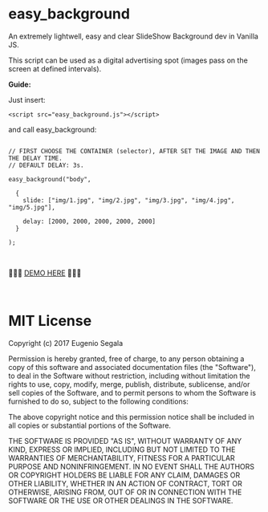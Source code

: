 # easy_background

An extremely lightwell, easy and clear SlideShow Background dev in Vanilla JS.

This script can be used as a digital advertising spot (images pass on the screen at defined intervals).

<strong>Guide:</strong>

Just insert:

```
<script src="easy_background.js"></script>
```

and call easy_background:

```

// FIRST CHOOSE THE CONTAINER (selector), AFTER SET THE IMAGE AND THEN THE DELAY TIME.
// DEFAULT DELAY: 3s.

easy_background("body",

  {
	slide: ["img/1.jpg", "img/2.jpg", "img/3.jpg", "img/4.jpg", "img/5.jpg"],

	delay: [2000, 2000, 2000, 2000, 2000]
  }

);
```
<br>

<p>💾💾💾 <a href="http://www.testersite.it/github/easy_background/v3/">DEMO HERE</a> 💾💾💾</p>

<br>

# MIT License

Copyright (c) 2017 Eugenio Segala

Permission is hereby granted, free of charge, to any person obtaining a copy
of this software and associated documentation files (the "Software"), to deal
in the Software without restriction, including without limitation the rights
to use, copy, modify, merge, publish, distribute, sublicense, and/or sell
copies of the Software, and to permit persons to whom the Software is
furnished to do so, subject to the following conditions:

The above copyright notice and this permission notice shall be included in all
copies or substantial portions of the Software.

THE SOFTWARE IS PROVIDED "AS IS", WITHOUT WARRANTY OF ANY KIND, EXPRESS OR
IMPLIED, INCLUDING BUT NOT LIMITED TO THE WARRANTIES OF MERCHANTABILITY,
FITNESS FOR A PARTICULAR PURPOSE AND NONINFRINGEMENT. IN NO EVENT SHALL THE
AUTHORS OR COPYRIGHT HOLDERS BE LIABLE FOR ANY CLAIM, DAMAGES OR OTHER
LIABILITY, WHETHER IN AN ACTION OF CONTRACT, TORT OR OTHERWISE, ARISING FROM,
OUT OF OR IN CONNECTION WITH THE SOFTWARE OR THE USE OR OTHER DEALINGS IN THE
SOFTWARE.
